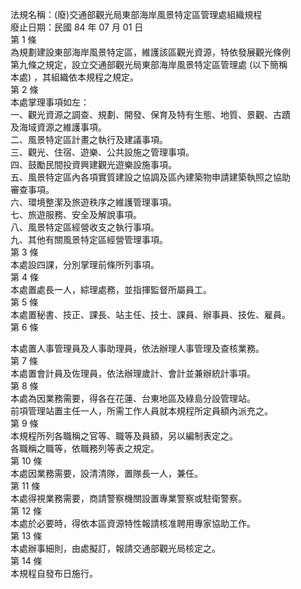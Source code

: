 法規名稱：(廢)交通部觀光局東部海岸風景特定區管理處組織規程  
廢止日期：民國 84 年 07 月 01 日  
第 1 條  
為規劃建設東部海岸風景特定區，維護該區觀光資源，特依發展觀光條例  
第九條之規定，設立交通部觀光局東部海岸風景特定區管理處 (以下簡稱  
本處) ，其組織依本規程之規定。  
第 2 條  
本處掌理事項如左：  
一、觀光資源之調查、規劃、開發、保育及特有生態、地質、景觀、古蹟  
及海域資源之維護事項。  
二、風景特定區計畫之執行及建議事項。  
三、觀光、住宿、遊樂、公共設施之管理事項。  
四、鼓勵民間投資興建觀光遊樂設施事項。  
五、風景特定區內各項實質建設之協調及區內建築物申請建築執照之協助  
審查事項。  
六、環境整潔及旅遊秩序之維護管理事項。  
七、旅遊服務、安全及解說事項。  
八、風景特定區經營收支之執行事項。  
九、其他有關風景特定區經營管理事項。  
第 3 條  
本處設四課，分別掌理前條所列事項。  
第 4 條  
本處置處長一人，綜理處務，並指揮監督所屬員工。  
第 5 條  
本處置秘書、技正、課長、站主任、技士、課員、辦事員、技佐、雇員。  
第 6 條  


本處置人事管理員及人事助理員，依法辦理人事管理及查核業務。  
第 7 條  
本處置會計員及佐理員，依法辦理歲計、會計並兼辦統計事項。  
第 8 條  
本處為因業務需要，得各在花蓮、台東地區及綠島分設管理站。  
前項管理站置主任一人，所需工作人員就本規程所定員額內派充之。  
第 9 條  
本規程所列各職稱之官等、職等及員額，另以編制表定之。  
各職稱之職等，依職務列等表之規定。  
第 10 條  
本處因業務需要，設清清隊，置隊長一人，兼任。  
第 11 條  
本處得視業務需要，商請警察機關設置專業警察或駐衛警察。  
第 12 條  
本處於必要時，得依本區資源特性報請核准聘用專家協助工作。  
第 13 條  
本處辦事細則，由處擬訂，報請交通部觀光局核定之。  
第 14 條  
本規程自發布日施行。  


